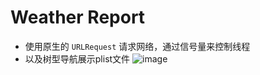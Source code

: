 # Weather Report

* 使用原生的 `URLRequest` 请求网络，通过信号量来控制线程
* 以及树型导航展示plist文件
![image](https://github.com/fuyuoo/Weather-Report/blob/master/product-git.gif.gif )
